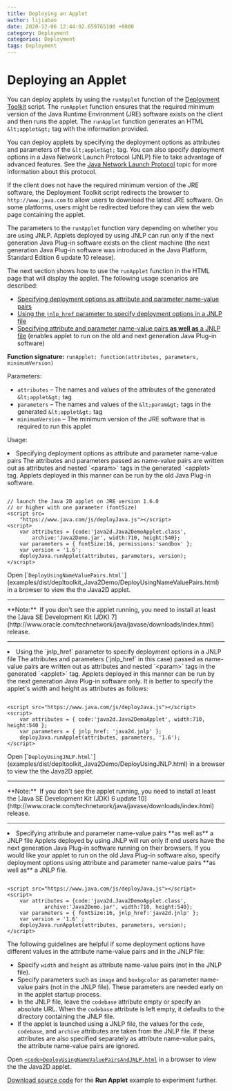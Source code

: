 ```yaml
---
title: Deploying an Applet
author: lijiabao
date: 2020-12-06 12:44:02.659765100 +0800
category: Deployment
categories: Deployment
tags: Deployment
---
```


# Deploying an Applet

You can deploy applets by using the `runApplet` function of the 
[Deployment Toolkit](https://www.java.com/js/deployJava.txt) script. The `runApplet` function ensures that the required minimum version of the Java Runtime Environment (JRE) software exists on the client and then runs the applet. The `runApplet` function generates an HTML `&lt;applet&gt;` tag with the information provided.

You can deploy applets by specifying the deployment options as attributes and parameters of the `&lt;applet&gt;` tag. You can also specify deployment options in a Java Network Launch Protocol (JNLP) file to take advantage of advanced features. See the 
[Java Network Launch Protocol](../deploymentInDepth/jnlp.html) topic for more information about this protocol.

If the client does not have the required minimum version of the JRE software, the Deployment Toolkit script redirects the browser to `http://www.java.com` to allow users to download the latest JRE software. On some platforms, users might be redirected before they can view the web page containing the applet.

The parameters to the `runApplet` function vary depending on whether you are using JNLP. Applets deployed by using JNLP can run only if the next generation Java Plug-in software exists on the client machine (the next generation Java Plug-in software was introduced in the Java Platform, Standard Edition 6 update 10 release).

The next section shows how to use the `runApplet` function in the HTML page that will display the applet. The following usage scenarios are described:

- [Specifying deployment options as attribute and parameter name-value pairs](#tagAttrsParams)
- [Using the `jnlp_href` parameter to specify deployment options in a JNLP file](#appletJnlp)
- [Specifying attribute and parameter name-value pairs **as well as** a JNLP file](#tagAndJnlp) (enables applet to run on the old and next generation Java Plug-in software)

**Function signature:** `runApplet: function(attributes, parameters, minimumVersion)`

Parameters:

- `attributes` &#8211; The names and values of the attributes of the generated `&lt;applet&gt;` tag
- `parameters` &#8211; The names and values of the `&lt;param&gt;` tags in the generated `&lt;applet&gt;` tag
- `minimumVersion` &#8211; The minimum version of the JRE software that is required to run this applet

Usage:

<li><a name="tagAttrsParams" id="tagAttrsParams"></a>Specifying deployment options as attribute and parameter name-value pairs
The attributes and parameters passed as name-value pairs are written out as attributes and nested `&lt;param&gt;` tags in the generated `&lt;applet&gt;` tag. Applets deployed in this manner can be run by the old Java Plug-in software.
<pre><code>
// launch the Java 2D applet on JRE version 1.6.0
// or higher with one parameter (fontSize)
&lt;script src=
    "https://www.java.com/js/deployJava.js"&gt;&lt;/script&gt;
&lt;script&gt;
    var attributes = {code:'java2d.Java2DemoApplet.class',
        archive:'Java2Demo.jar', width:710, height:540};
    var parameters = { fontSize:16, permissions:'sandbox' };
    var version = '1.6';
    deployJava.runApplet(attributes, parameters, version);
&lt;/script&gt;
</code></pre>

<p>Open 
[`<code>DeployUsingNameValuePairs.html`</code>](examples/dist/depltoolkit_Java2Demo/DeployUsingNameValuePairs.html) in a browser to view the the Java2D applet.</p>
<hr />**Note:** &#160;If you don't see the applet running, you need to install at least the [Java SE Development Kit (JDK) 7](http://www.oracle.com/technetwork/java/javase/downloads/index.html) release.<hr />
</li>
<li><a name="appletJnlp" id="appletJnlp"></a>Using the `jnlp_href` parameter to specify deployment options in a JNLP file
The attributes and parameters (`jnlp_href` in this case) passed as name-value pairs are written out as attributes and nested `&lt;param&gt;` tags in the generated `&lt;applet&gt;` tag. Applets deployed in this manner can be run by the next generation Java Plug-in software only. It is better to specify the applet's width and height as attributes as follows:
<pre><code>
&lt;script src="https://www.java.com/js/deployJava.js"&gt;&lt;/script&gt;
&lt;script&gt; 
    var attributes = { code:'java2d.Java2DemoApplet', width:710, height:540 }; 
    var parameters = { jnlp_href: 'java2d.jnlp' }; 
    deployJava.runApplet(attributes, parameters, '1.6'); 
&lt;/script&gt;
</code></pre>        

<p>Open 
[`<code>DeployUsingJNLP.html`</code>](examples/dist/depltoolkit_Java2Demo/DeployUsingJNLP.html) in a browser to view the the Java2D applet.</p>
<hr />**Note:** &#160;If you don't see the applet running, you need to install at least the [Java SE Development Kit (JDK) 6 update 10](http://www.oracle.com/technetwork/java/javase/downloads/index.html) release.<hr />
</li>
<li><a name="tagAndJnlp" id="tagAndJnlp"></a>Specifying attribute and parameter name-value pairs **as well as** a JNLP file
Applets deployed by using JNLP will run only if end users have the next generation Java Plug-in software running on their browsers. If you would like your applet to run on the old Java Plug-in software also, specify deployment options using attribute and parameter name-value pairs **as well as** a JNLP file.
<pre><code>    
&lt;script src="https://www.java.com/js/deployJava.js"&gt;&lt;/script&gt;
&lt;script&gt;  
    var attributes = {code:'java2d.Java2DemoApplet.class', 
            archive:'Java2Demo.jar', width:710, height:540}; 
    var parameters = { fontSize:16, jnlp_href:'java2d.jnlp' }; 
    var version = '1.6' ; 
    deployJava.runApplet(attributes, parameters, version);      
&lt;/script&gt;
</code></pre>
</li>

The following guidelines are helpful if some deployment options have different values in the attribute name-value pairs and in the JNLP file:

- Specify `width` and `height` as attribute name-value pairs (not in the JNLP file).
- Specify parameters such as `image` and `boxbgcolor` as parameter name-value pairs (not in the JNLP file). These parameters are needed early on in the applet startup process.
- In the JNLP file, leave the `codebase` attribute empty or specify an absolute URL. When the `codebase` attribute is left empty, it defaults to the directory containing the JNLP file.
- If the applet is launched using a JNLP file, the values for the `code`, `codebase`, and `archive` attributes are taken from the JNLP file. If these attributes are also specified separately as attribute name-value pairs, the attribute name-value pairs are ignored.

Open 
[`<code>DeployUsingNameValuePairsAndJNLP.html`</code>](examples/dist/depltoolkit_Java2Demo/DeployUsingNameValuePairsAndJNLP.html) in a browser to view the the Java2D applet.


[Download source code](examplesIndex.html#runApplet) for the **Run Applet** example to experiment further.
